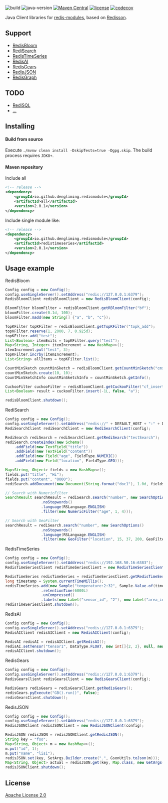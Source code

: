 ![build](https://github.com/dengliming/redis-modules-java/workflows/build/badge.svg) ![java-version](https://img.shields.io/badge/JDK-1.8+-brightgreen.svg) [![Maven Central](https://maven-badges.herokuapp.com/maven-central/io.github.dengliming.redismodule/redis-modules-java/badge.svg)](https://maven-badges.herokuapp.com/maven-central/io.github.dengliming.redismodule/redis-modules-java) [![license](https://img.shields.io/github/license/dengliming/redis-modules-java)](/LICENSE) [![codecov](https://codecov.io/gh/dengliming/redis-modules-java/branch/master/graph/badge.svg?token=U8BA091JD5)](https://codecov.io/gh/dengliming/redis-modules-java)


Java Client libraries for [redis-modules](https://redis.io/modules), based on [Redisson](https://github.com/redisson/redisson).

## Support
* [RedisBloom](redisbloom) 
* [RediSearch](redisearch)
* [RedisTimeSeries](redistimeseries)
* [RedisAI](redisai)
* [RedisGears](redisgears)
* [RedisJSON](redisjson)
* [RedisGraph](redisgraph)

## TODO
* [RediSQL](https://redisql.com/)
* [...](https://redis.io/modules)
 
## Installing

#### Build from source
Execute `./mvnw clean install -DskipTests=true -Dgpg.skip`. The build process requires `JDK8+`.

#### Maven repository
Include all
```xml
<!-- release -->
<dependency>
    <groupId>io.github.dengliming.redismodule</groupId>
    <artifactId>all</artifactId>
    <version>2.0.1</version>
</dependency>
```
Include single module like:
```xml
<!-- release -->
<dependency>
    <groupId>io.github.dengliming.redismodule</groupId>
    <artifactId>redistimeseries</artifactId>
    <version>2.0.1</version>
</dependency>
```

## Usage example
RedisBloom
```java
Config config = new Config();
config.useSingleServer().setAddress("redis://127.0.0.1:6379");
RedisBloomClient redisBloomClient = new RedisBloomClient(config);

BloomFilter bloomFilter = redisBloomClient.getRBloomFilter("bf");
bloomFilter.create(0.1d, 100);
bloomFilter.madd(new String[] {"a", "b", "c"});

TopKFilter topKFilter = redisBloomClient.getTopKFilter("topk_add");
topKFilter.reserve(1, 2000, 7, 0.925d);
topKFilter.add("test");
List<Boolean> itemExits = topKFilter.query("test");
Map<String, Integer> itemIncrement = new HashMap<>();
itemIncrement.put("test", 3);
topKFilter.incrby(itemIncrement);
List<String> allItems = topKFilter.list();

CountMinSketch countMinSketch = redisBloomClient.getCountMinSketch("cms_add");
countMinSketch.create(10, 10);
CountMinSketchInfo countMinSketchInfo = countMinSketch.getInfo();

CuckooFilter cuckooFilter = redisBloomClient.getCuckooFilter("cf_insert");
List<Boolean> result = cuckooFilter.insert(-1L, false, "a");

redisBloomClient.shutdown();
```

RediSearch
```java
Config config = new Config();
config.useSingleServer().setAddress("redis://" + DEFAULT_HOST + ":" + DEFAULT_PORT);
RediSearchClient rediSearchClient = new RediSearchClient(config);

RediSearch rediSearch = rediSearchClient.getRediSearch("testSearch");
rediSearch.createIndex(new Schema()
    .addField(new TextField("title"))
    .addField(new TextField("content"))
    .addField(new Field("age", FieldType.NUMERIC))
    .addField(new Field("location", FieldType.GEO)));

Map<String, Object> fields = new HashMap<>();
fields.put("title", "Hi");
fields.put("content", "OOOO");
rediSearch.addDocument(new Document(String.format("doc1"), 1.0d, fields), new DocumentOptions());

// Search with NumericFilter
SearchResult searchResult = rediSearch.search("number", new SearchOptions()
                .noStopwords()
                .language(RSLanguage.ENGLISH)
                .filter(new NumericFilter("age", 1, 4)));

// Search with GeoFilter
searchResult = rediSearch.search("number", new SearchOptions()
                .noStopwords()
                .language(RSLanguage.ENGLISH)
                .filter(new GeoFilter("location", 15, 37, 200, GeoFilter.Unit.KILOMETERS)));
```

RedisTimeSeries
```java
Config config = new Config();
config.useSingleServer().setAddress("redis://192.168.50.16:6383");
RedisTimeSeriesClient redisTimeSeriesClient = new RedisTimeSeriesClient(config);

RedisTimeSeries redisTimeSeries = redisTimeSeriesClient.getRedisTimeSeries();
long timestamp = System.currentTimeMillis();
redisTimeSeries.add(new Sample("temperature:2:32", Sample.Value.of(timestamp, 26)), new TimeSeriesOptions()
                .retentionTime(6000L)
                .unCompressed()
                .labels(new Label("sensor_id", "2"), new Label("area_id", "32")));
redisTimeSeriesClient.shutdown();
```

RedisAI
```java
Config config = new Config();
config.useSingleServer().setAddress("redis://127.0.0.1:6379");
RedisAIClient redisAIClient = new RedisAIClient(config);

RedisAI redisAI = redisAIClient.getRedisAI();
redisAI.setTensor("tensor1", DataType.FLOAT, new int[]{2, 2}, null, new String[]{"1", "2", "3", "4"});
redisAIClient.shutdown();
```

RedisGears
```java
Config config = new Config();
config.useSingleServer().setAddress("redis://127.0.0.1:6379");
RedisGearsClient redisGearsClient = new RedisGearsClient(config);

RedisGears redisGears = redisGearsClient.getRedisGears();
redisGears.pyExecute("GB().run()", false);
redisGearsClient.shutdown();
```

RedisJSON
```java
Config config = new Config();
config.useSingleServer().setAddress("redis://127.0.0.1:6379");
RedisJSONClient redisJSONClient = new RedisJSONClient(config);

RedisJSON redisJSON = redisJSONClient.getRedisJSON();
String key = "foo";
Map<String, Object> m = new HashMap<>();
m.put("id", 1);
m.put("name", "lisi");
redisJSON.set(key, SetArgs.Builder.create(".", GsonUtils.toJson(m)));
Map<String, Object> actual = redisJSON.get(key, Map.class, new GetArgs().path(".").indent("\t").newLine("\n").space(" "));
redisJSONClient.shutdown();
```
## License

[Apache License 2.0](/LICENSE)

